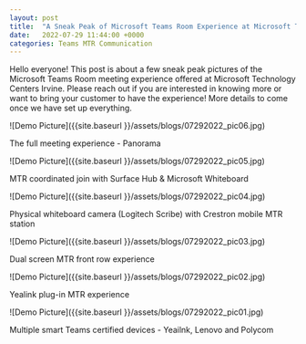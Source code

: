 ```yaml
---
layout: post
title:  "A Sneak Peak of Microsoft Teams Room Experience at Microsoft Technology Center Irvine"
date:   2022-07-29 11:44:00 +0000
categories: Teams MTR Communication  
---
```

  
Hello everyone! This post is about a few sneak peak pictures of the Microsoft Teams Room meeting experience offered at Microsoft Technology Centers Irvine. Please reach out if you are interested in knowing more or want to bring your customer to have the experience! More details to come once we have set up everything.

![Demo Picture]({{site.baseurl }}/assets/blogs/07292022_pic06.jpg)

The full meeting experience - Panorama

![Demo Picture]({{site.baseurl }}/assets/blogs/07292022_pic05.jpg)

MTR coordinated join with Surface Hub & Microsoft Whiteboard

![Demo Picture]({{site.baseurl }}/assets/blogs/07292022_pic04.jpg)

Physical whiteboard camera (Logitech Scribe) with Crestron mobile MTR station

![Demo Picture]({{site.baseurl }}/assets/blogs/07292022_pic03.jpg)

Dual screen MTR front row experience

![Demo Picture]({{site.baseurl }}/assets/blogs/07292022_pic02.jpg)

Yealink plug-in MTR experience

![Demo Picture]({{site.baseurl }}/assets/blogs/07292022_pic01.jpg)

Multiple smart Teams certified devices - Yeailnk, Lenovo and Polycom
